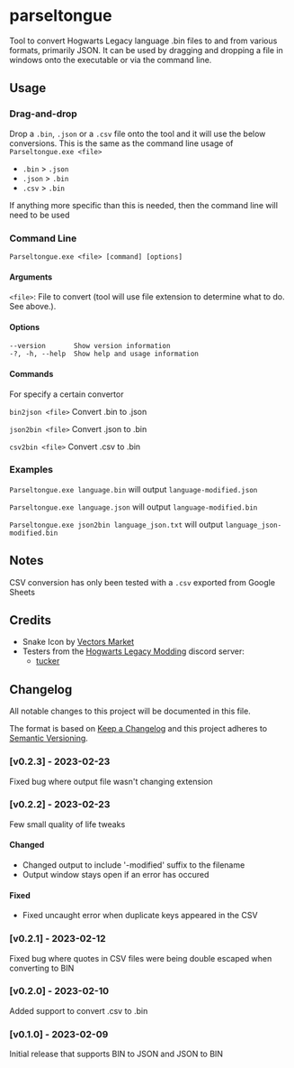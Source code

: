 # parseltongue

Tool to convert Hogwarts Legacy language .bin files to and from various formats, primarily JSON. It can be used by dragging and dropping a file in windows onto the executable or via the command line.

## Usage

### Drag-and-drop

Drop a `.bin`, `.json` or a `.csv` file onto the tool and it will use the below conversions. This is the same as the command line usage of `Parseltongue.exe <file>`

- `.bin` > `.json`
- `.json` > `.bin`
- `.csv` > `.bin`

If anything more specific than this is needed, then the command line will need to be used

### Command Line

`Parseltongue.exe <file> [command] [options]`

#### Arguments

`<file>`: File to convert (tool will use file extension to determine what to do. See above.).

#### Options
```shell
--version       Show version information
-?, -h, --help  Show help and usage information
```

#### Commands

For specify a certain convertor

`bin2json <file>`  Convert .bin to .json

`json2bin <file>`  Convert .json to .bin

`csv2bin <file>`  Convert .csv to .bin

### Examples

`Parseltongue.exe language.bin` will output `language-modified.json`

`Parseltongue.exe language.json` will output `language-modified.bin`

`Parseltongue.exe json2bin language_json.txt` will output `language_json-modified.bin`

## Notes

CSV conversion has only been tested with a `.csv` exported from Google Sheets

## Credits

- Snake Icon by [Vectors Market](https://iconscout.com/icons/snake-head)  
- Testers from the [Hogwarts Legacy Modding](https://discord.gg/Bmmtv3sYAa) discord server:
  - [tucker](https://hamstersquad.github.io/)

## Changelog

All notable changes to this project will be documented in this file.

The format is based on [Keep a Changelog](http://keepachangelog.com/) and this project adheres to [Semantic Versioning](http://semver.org/).

### [v0.2.3] - 2023-02-23

Fixed bug where output file wasn't changing extension

### [v0.2.2] - 2023-02-23

Few small quality of life tweaks

#### Changed

- Changed output to include '-modified' suffix to the filename
- Output window stays open if an error has occured

#### Fixed

- Fixed uncaught error when duplicate keys appeared in the CSV

### [v0.2.1] - 2023-02-12

Fixed bug where quotes in CSV files were being double escaped when converting to BIN

### [v0.2.0] - 2023-02-10

Added support to convert .csv to .bin

### [v0.1.0] - 2023-02-09

Initial release that supports BIN to JSON and JSON to BIN